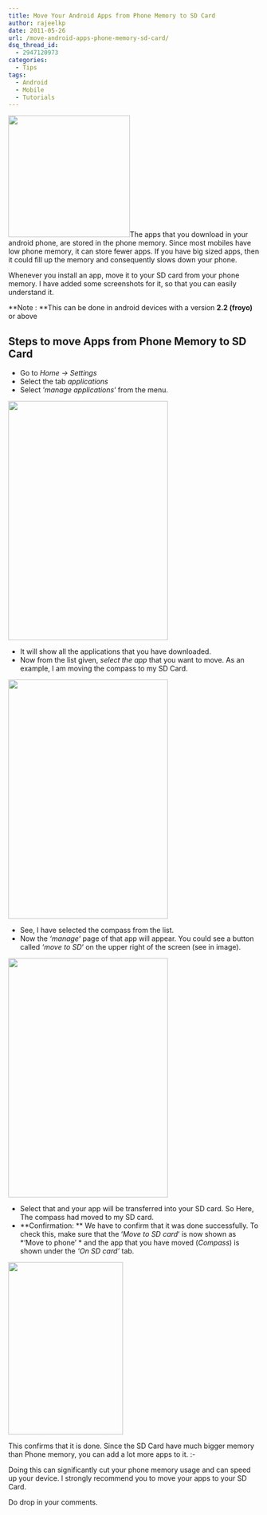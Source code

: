 ```yaml
---
title: Move Your Android Apps from Phone Memory to SD Card
author: rajeelkp
date: 2011-05-26
url: /move-android-apps-phone-memory-sd-card/
dsq_thread_id:
  - 2947120973
categories:
  - Tips
tags:
  - Android
  - Mobile
  - Tutorials
---
```

[<img class="alignright size-full wp-image-38288" title="DW-android1_thumb.png" src="http://cdn.devilsworkshop.org/files/2011/02/DW-android1_thumb.png" alt="" width="244" height="244" />][1]The apps that you download in your android phone, are stored in the phone memory. Since most mobiles have low phone memory, it can store fewer apps. If you have big sized apps, then it could fill up the memory and consequently slows down your phone.

Whenever you install an app, move it to your SD card from your phone memory. I have added some screenshots for it, so that you can easily understand it.

**Note : **This can be done in android devices with a version **2.2 (froyo)** or above

## Steps to move Apps from Phone Memory to SD Card

  * Go to *Home -> Settings*
  * Select the tab *applications*
  * Select &#8216;*manage applications*&#8216; from the menu.

<a rel="attachment wp-att-40515" href="http://devilsworkshop.org/move-android-apps-phone-memory-sd-card/move-apps-to-sd-card1/"><img class="size-full wp-image-40515 alignnone" title="move apps to sd card1" src="http://cdn.devilsworkshop.org/files/2011/05/move-apps-to-sd-card1.png" alt="" width="320" height="480" /></a>

<a rel="attachment wp-att-40515" href="http://devilsworkshop.org/move-android-apps-phone-memory-sd-card/move-apps-to-sd-card1/"></a>

  * It will show all the applications that you have downloaded.
  * Now from the list given, *select the app* that you want to move. As an example, I am moving the compass to my SD Card.

<a rel="attachment wp-att-40519" href="http://devilsworkshop.org/move-android-apps-phone-memory-sd-card/move-apps-to-sd-card2/"><img class="size-full wp-image-40519 alignnone" title="move apps to sd card2" src="http://cdn.devilsworkshop.org/files/2011/05/move-apps-to-sd-card2.png" alt="" width="320" height="480" /></a>

  * See, I have selected the compass from the list.
  * Now the *&#8216;manage*&#8216; page of that app will appear. You could see a button called *&#8216;move to SD*&#8216; on the upper right of the screen (see in image).

<a rel="attachment wp-att-40521" href="http://devilsworkshop.org/move-android-apps-phone-memory-sd-card/move-apps-to-sd-card3/"><img class="size-full wp-image-40521 alignnone" title="move apps to sd card3" src="http://cdn.devilsworkshop.org/files/2011/05/move-apps-to-sd-card3.png" alt="" width="320" height="480" /></a>

  * Select that and your app will be transferred into your SD card. So Here, The compass had moved to my SD card.
  * **Confirmation: ** We have to confirm that it was done successfully. To check this, make sure that the &#8216;*Move to SD card*&#8216; is now shown as *&#8216;Move to phone&#8217; * and the app that you have moved (*Compass*) is shown under the *&#8216;On SD card&#8217;* tab.

<a rel="attachment wp-att-40524" href="http://devilsworkshop.org/move-android-apps-phone-memory-sd-card/move-apps-to-sd-card5/"><img class="size-full wp-image-40524 alignnone" title="move apps to sd card5" src="http://cdn.devilsworkshop.org/files/2011/05/move-apps-to-sd-card5.png" alt="" width="230" height="346" /></a>

This confirms that it is done. Since the SD Card have much bigger memory than Phone memory, you can add a lot more apps to it. <img src="http://devilsworkshop.org/wp-includes/images/smilies/simple-smile.png" alt=":-)" class="wp-smiley" style="height: 1em; max-height: 1em;" />

Doing this can significantly cut your phone memory usage and can speed up your device. I strongly recommend you to move your apps to your SD Card.

Do drop in your comments.

 [1]: http://cdn.devilsworkshop.org/files/2011/02/DW-android1_thumb.png
